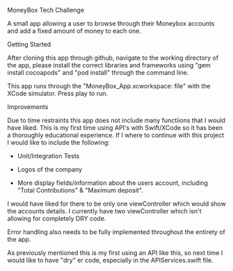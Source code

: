 
MoneyBox Tech Challenge

A small app allowing a user to browse through their Moneybox accounts and add a fixed amount of money to each one.

Getting Started

After cloning this app through github, navigate to the working directory of the app, please install the correct libraries and frameworks using "gem install cocoapods" and "pod install" through the command line.

This app runs through the "MoneyBox_App.xcworkspace: file" with the XCode simulator. Press play to run.

Improvements

Due to time restraints this app does not include many functiions that I would have liked. This is my first time using API's with Swift/XCode so it has been a thoroughly educational experience. If I where to continue with this project I would like to include the following:

- Unit/Integration Tests

- Logos of the company

- More display fields/information about the users account, including "Total Contributions" & "Maximum deposit".

I would have liked for there to be only one viewController which would show the accounts details. I currently have two viewController which isn't allowing for completely DRY code.

Error handling also needs to be fully implemented throughout the entirety of the app.

As previously mentioned this is my first using an API like this, so next time I would like to have "dry" er code, especially in the APIServices.swift file.


